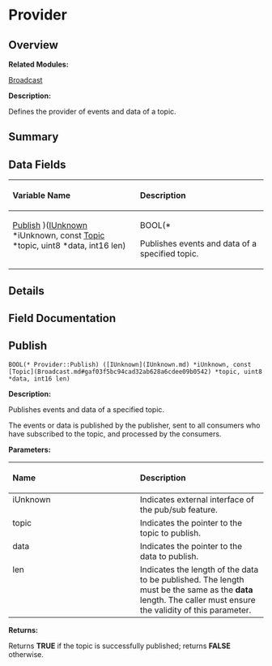 # Provider<a name="ZH-CN_TOPIC_0000001054476501"></a>

## **Overview**<a name="section663067880191900"></a>

**Related Modules:**

[Broadcast](Broadcast.md)

**Description:**

Defines the provider of events and data of a topic. 

## **Summary**<a name="section1487115097191900"></a>

## Data Fields<a name="pub-attribs"></a>

<a name="table1289206452191900"></a>
<table><thead align="left"><tr id="row984823785191900"><th class="cellrowborder" valign="top" width="50%" id="mcps1.1.3.1.1"><p id="p1804219399191900"><a name="p1804219399191900"></a><a name="p1804219399191900"></a>Variable Name</p>
</th>
<th class="cellrowborder" valign="top" width="50%" id="mcps1.1.3.1.2"><p id="p2057048956191900"><a name="p2057048956191900"></a><a name="p2057048956191900"></a>Description</p>
</th>
</tr>
</thead>
<tbody><tr id="row408495216191900"><td class="cellrowborder" valign="top" width="50%" headers="mcps1.1.3.1.1 "><p id="p590873746191900"><a name="p590873746191900"></a><a name="p590873746191900"></a><a href="Provider.md#afbce5ffb04137a55e45161a7ba8577b7">Publish</a> )(<a href="IUnknown.md">IUnknown</a> *iUnknown, const <a href="Broadcast.md#gaf03f5bc94cad32ab628a6cdee09b0542">Topic</a> *topic, uint8 *data, int16 len)</p>
</td>
<td class="cellrowborder" valign="top" width="50%" headers="mcps1.1.3.1.2 "><p id="p1186582569191900"><a name="p1186582569191900"></a><a name="p1186582569191900"></a>BOOL(*&nbsp;</p>
<p id="p1651551524191900"><a name="p1651551524191900"></a><a name="p1651551524191900"></a>Publishes events and data of a specified topic. </p>
</td>
</tr>
</tbody>
</table>

## **Details**<a name="section1379136952191900"></a>

## **Field Documentation**<a name="section1071721486191900"></a>

## Publish<a name="afbce5ffb04137a55e45161a7ba8577b7"></a>

```
BOOL(* Provider::Publish) ([IUnknown](IUnknown.md) *iUnknown, const [Topic](Broadcast.md#gaf03f5bc94cad32ab628a6cdee09b0542) *topic, uint8 *data, int16 len)
```

 **Description:**

Publishes events and data of a specified topic. 

The events or data is published by the publisher, sent to all consumers who have subscribed to the topic, and processed by the consumers. 

**Parameters:**

<a name="table319141948191900"></a>
<table><thead align="left"><tr id="row999890591191900"><th class="cellrowborder" valign="top" width="50%" id="mcps1.1.3.1.1"><p id="p840475230191900"><a name="p840475230191900"></a><a name="p840475230191900"></a>Name</p>
</th>
<th class="cellrowborder" valign="top" width="50%" id="mcps1.1.3.1.2"><p id="p439353547191900"><a name="p439353547191900"></a><a name="p439353547191900"></a>Description</p>
</th>
</tr>
</thead>
<tbody><tr id="row1788395504191900"><td class="cellrowborder" valign="top" width="50%" headers="mcps1.1.3.1.1 ">iUnknown</td>
<td class="cellrowborder" valign="top" width="50%" headers="mcps1.1.3.1.2 ">Indicates external interface of the pub/sub feature. </td>
</tr>
<tr id="row1450382891191900"><td class="cellrowborder" valign="top" width="50%" headers="mcps1.1.3.1.1 ">topic</td>
<td class="cellrowborder" valign="top" width="50%" headers="mcps1.1.3.1.2 ">Indicates the pointer to the topic to publish. </td>
</tr>
<tr id="row253019304191900"><td class="cellrowborder" valign="top" width="50%" headers="mcps1.1.3.1.1 ">data</td>
<td class="cellrowborder" valign="top" width="50%" headers="mcps1.1.3.1.2 ">Indicates the pointer to the data to publish. </td>
</tr>
<tr id="row755808410191900"><td class="cellrowborder" valign="top" width="50%" headers="mcps1.1.3.1.1 ">len</td>
<td class="cellrowborder" valign="top" width="50%" headers="mcps1.1.3.1.2 ">Indicates the length of the data to be published. The length must be the same as the <strong id="b1136706137191900"><a name="b1136706137191900"></a><a name="b1136706137191900"></a>data</strong> length. The caller must ensure the validity of this parameter. </td>
</tr>
</tbody>
</table>

**Returns:**

Returns  **TRUE**  if the topic is successfully published; returns  **FALSE**  otherwise. 



